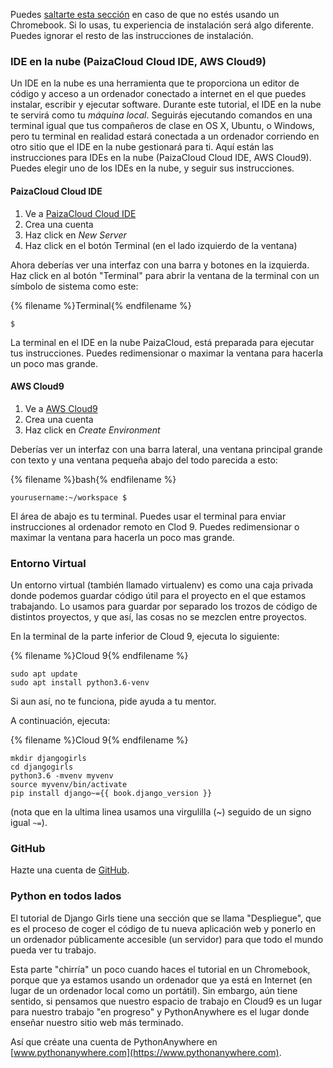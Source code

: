 Puedes [saltarte esta sección](http://tutorial.djangogirls.org/en/installation/#install-python) en caso de que no estés usando un Chromebook. Si lo usas, tu experiencia de instalación será algo diferente. Puedes ignorar el resto de las instrucciones de instalación.

### IDE en la nube (PaizaCloud Cloud IDE, AWS Cloud9)

Un IDE en la nube es una herramienta que te proporciona un editor de código y acceso a un ordenador conectado a internet en el que puedes instalar, escribir y ejecutar software. Durante este tutorial, el IDE en la nube te servirá como tu *máquina local*. Seguirás ejecutando comandos en una terminal igual que tus compañeros de clase en OS X, Ubuntu, o Windows, pero tu terminal en realidad estará conectada a un ordenador corriendo en otro sitio que el IDE en la nube gestionará para ti. Aquí están las instrucciones para IDEs en la nube (PaizaCloud Cloud IDE, AWS Cloud9). Puedes elegir uno de los IDEs en la nube, y seguir sus instrucciones.

#### PaizaCloud Cloud IDE

1. Ve a [PaizaCloud Cloud IDE](https://paiza.cloud/)
2. Crea una cuenta
3. Haz click en *New Server*
4. Haz click en el botón Terminal (en el lado izquierdo de la ventana)

Ahora deberías ver una interfaz con una barra y botones en la izquierda. Haz click en al botón "Terminal" para abrir la ventana de la terminal con un símbolo de sistema como este:

{% filename %}Terminal{% endfilename %}

    $
    

La terminal en el IDE en la nube PaizaCloud, está preparada para ejecutar tus instrucciones. Puedes redimensionar o maximar la ventana para hacerla un poco mas grande.

#### AWS Cloud9

1. Ve a [AWS Cloud9](https://aws.amazon.com/cloud9/)
2. Crea una cuenta
3. Haz click en *Create Environment*

Deberías ver un interfaz con una barra lateral, una ventana principal grande con texto y una ventana pequeña abajo del todo parecida a esto:

{% filename %}bash{% endfilename %}

    yourusername:~/workspace $
    

El área de abajo es tu terminal. Puedes usar el terminal para enviar instrucciones al ordenador remoto en Clod 9. Puedes redimensionar o maximar la ventana para hacerla un poco mas grande.

### Entorno Virtual

Un entorno virtual (también llamado virtualenv) es como una caja privada donde podemos guardar código útil para el proyecto en el que estamos trabajando. Lo usamos para guardar por separado los trozos de código de distintos proyectos, y que así, las cosas no se mezclen entre proyectos.

En la terminal de la parte inferior de Cloud 9, ejecuta lo siguiente:

{% filename %}Cloud 9{% endfilename %}

    sudo apt update
    sudo apt install python3.6-venv
    

Si aun así, no te funciona, pide ayuda a tu mentor.

A continuación, ejecuta:

{% filename %}Cloud 9{% endfilename %}

    mkdir djangogirls
    cd djangogirls
    python3.6 -mvenv myvenv
    source myvenv/bin/activate
    pip install django~={{ book.django_version }}
    

(nota que en la ultima linea usamos una virgulilla (~) seguido de un signo igual `~=`).

### GitHub

Hazte una cuenta de [GitHub](https://github.com).

### Python en todos lados

El tutorial de Django Girls tiene una sección que se llama "Despliegue", que es el proceso de coger el código de tu nueva aplicación web y ponerlo en un ordenador públicamente accesible (un servidor) para que todo el mundo pueda ver tu trabajo.

Esta parte "chirría" un poco cuando haces el tutorial en un Chromebook, porque que ya estamos usando un ordenador que ya está en Internet (en lugar de un ordenador local como un portátil). Sin embargo, aún tiene sentido, si pensamos que nuestro espacio de trabajo en Cloud9 es un lugar para nuestro trabajo "en progreso" y PythonAnywhere es el lugar donde enseñar nuestro sitio web más terminado.

Así que créate una cuenta de PythonAnywhere en [www.pythonanywhere.com](https://www.pythonanywhere.com).